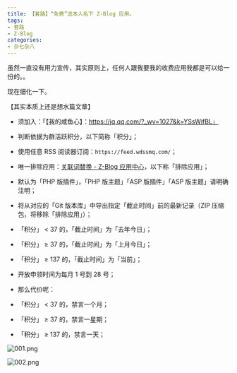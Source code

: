 ```yaml
---
title: 【套路】“免费”送本人名下 Z-Blog 应用。
tags:
- 套路
- Z-Blog
categories:
- 杂七杂八
---
```


虽然一直没有用力宣传，其实原则上，任何人跟我要我的收费应用我都是可以给一份的。。

<!--more-->

现在细化一下。

【其实本质上还是想水篇文章】

- 须加入：「【我的咸鱼心】：https://jq.qq.com/?_wv=1027&k=YSsWifBL」
- 判断依据为群活跃积分，以下简称「积分」；
- 使用任意 RSS 阅读器订阅：`https://feed.wdssmq.com/`；
- 唯一排除应用：[关联词替换 - Z-Blog 应用中心](https://app.zblogcn.com/?id=7791 "关联词替换 - Z-Blog 应用中心")，以下称「排除应用」；
- 默认为「PHP 版插件」，「PHP 版主题」「ASP 版插件」「ASP 版主题」请明确注明；
- 将从对应的「Git 版本库」中导出指定「截止时间」前的最新记录（ZIP 压缩包，将移除「排除应用」）；
 - 「积分」 < 37 的，「截止时间」为「去年今日」；
 - 「积分」 ≥ 37 的，「截止时间」为「上月今日」；
 - 「积分」 ≥ 137 的，「截止时间」为「当前」；
- 开放申领时间为每月 1 号到 28 号；

- 那么代价呢：
 - 「积分」 < 37 的，禁言一个月；
 - 「积分」 ≥ 37 的，禁言一星期；
 - 「积分」 ≥ 137 的，禁言一天；

![001.png](https://i.loli.net/2021/03/03/OpolkEXG3CMentr.png)

![002.png](https://i.loli.net/2021/03/03/JAEXI5kDKgWZax1.png)

